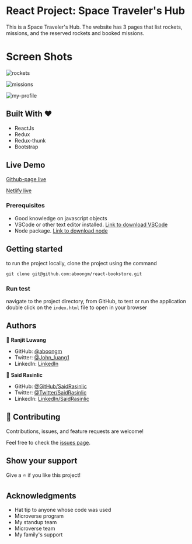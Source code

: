 # React Project: Space Traveler's Hub

This is a Space Traveler's Hub. The website has 3 pages that list rockets, missions, and the reserved rockets and booked missions.

# Screen Shots
![rockets](https://user-images.githubusercontent.com/49184579/169244577-7b5dcf7b-0609-43d5-acda-2a3905d8aaac.png)

![missions](https://user-images.githubusercontent.com/49184579/169244592-69622ecd-1164-4416-a619-f817ca6fe29e.png)

![my-profile](https://user-images.githubusercontent.com/49184579/169244603-bcad628c-a8d1-4cad-991e-6248c079a80f.png)



## Built With &hearts;

- ReactJs
- Redux
- Redux-thunk
- Bootstrap

## Live Demo

[Github-page live](https://aboongm.github.io/space-travelers-hub/)

[Netlify live](https://aboongm-space-travelers-hub.netlify.app/)

### Prerequisites

- Good knowledge on javascript objects
- VSCode or other text editor installed. [Link to download VSCode](https://code.visualstudio.com/download)
- Node package. [Link to download node](https://nodejs.org/en/download/)

## Getting started

to run the project locally, clone the project using the command

`git clone git@github.com:aboongm/react-bookstore.git`

### Run test

navigate to the project directory, from GitHub,
to test or run the application double click on the `index.html` file to open in your browser

## Authors

👤 **Ranjit Luwang**

- GitHub: [@aboongm](https://github.com/aboongm)
- Twitter: [@John_luang1](https://twitter.com/John_luang1)
- LinkedIn: [LinkedIn](https://www.linkedin.com/in/mayengbam-ranjit-luwang-31962418/)

👤 **Said Rasinlic**

- GitHub: [@GitHub/SaidRasinlic](https://github.com/SaidRasinlic)
- Twitter: [@Twitter/SaidRasinlic](https://twitter.com/SaidRasinlic)
- LinkedIn: [LinkedIn/SaidRasinlic](https://www.linkedin.com/in/saidrasinlic)

## 🤝 Contributing

Contributions, issues, and feature requests are welcome!

Feel free to check the [issues page](../../issues/).

## Show your support

Give a ⭐️ if you like this project!

## Acknowledgments

- Hat tip to anyone whose code was used
- Microverse program
- My standup team
- Microverse team
- My family's support
